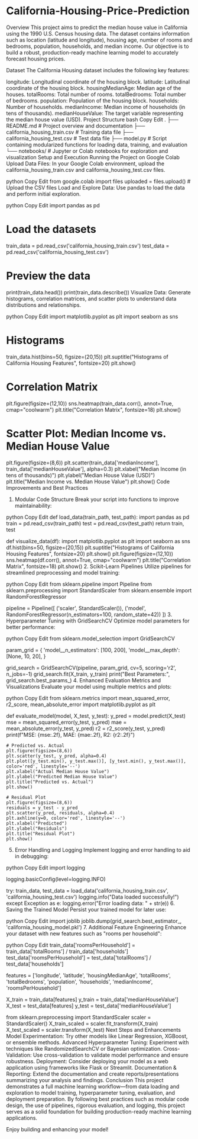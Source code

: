 # California-Housing-Price-Prediction
Overview
This project aims to predict the median house value in California using the 1990 U.S. Census housing data. The dataset contains information such as location (latitude and longitude), housing age, number of rooms and bedrooms, population, households, and median income. Our objective is to build a robust, production-ready machine learning model to accurately forecast housing prices.

Dataset
The California Housing dataset includes the following key features:

longitude: Longitudinal coordinate of the housing block.
latitude: Latitudinal coordinate of the housing block.
housingMedianAge: Median age of the houses.
totalRooms: Total number of rooms.
totalBedrooms: Total number of bedrooms.
population: Population of the housing block.
households: Number of households.
medianIncome: Median income of households (in tens of thousands).
medianHouseValue: The target variable representing the median house value (USD).
Project Structure
bash
Copy
Edit
.
├── README.md              # Project overview and documentation
├── california_housing_train.csv  # Training data file
├── california_housing_test.csv   # Test data file
├── model.py               # Script containing modularized functions for loading data, training, and evaluation
└── notebooks/             # Jupyter or Colab notebooks for exploration and visualization
Setup and Execution
Running the Project on Google Colab
Upload Data Files:
In your Google Colab environment, upload the california_housing_train.csv and california_housing_test.csv files.

python
Copy
Edit
from google.colab import files
uploaded = files.upload()  # Upload the CSV files
Load and Explore Data:
Use pandas to load the data and perform initial exploration.

python
Copy
Edit
import pandas as pd

# Load the datasets
train_data = pd.read_csv('california_housing_train.csv')
test_data = pd.read_csv('california_housing_test.csv')

# Preview the data
print(train_data.head())
print(train_data.describe())
Visualize Data:
Generate histograms, correlation matrices, and scatter plots to understand data distributions and relationships.

python
Copy
Edit
import matplotlib.pyplot as plt
import seaborn as sns

# Histograms
train_data.hist(bins=50, figsize=(20,15))
plt.suptitle("Histograms of California Housing Features", fontsize=20)
plt.show()

# Correlation Matrix
plt.figure(figsize=(12,10))
sns.heatmap(train_data.corr(), annot=True, cmap="coolwarm")
plt.title("Correlation Matrix", fontsize=18)
plt.show()

# Scatter Plot: Median Income vs. Median House Value
plt.figure(figsize=(8,6))
plt.scatter(train_data['medianIncome'], train_data['medianHouseValue'], alpha=0.3)
plt.xlabel("Median Income (in tens of thousands)")
plt.ylabel("Median House Value (USD)")
plt.title("Median Income vs. Median House Value")
plt.show()
Code Improvements and Best Practices
1. Modular Code Structure
Break your script into functions to improve maintainability:

python
Copy
Edit
def load_data(train_path, test_path):
    import pandas as pd
    train = pd.read_csv(train_path)
    test = pd.read_csv(test_path)
    return train, test

def visualize_data(df):
    import matplotlib.pyplot as plt
    import seaborn as sns
    df.hist(bins=50, figsize=(20,15))
    plt.suptitle("Histograms of California Housing Features", fontsize=20)
    plt.show()
    plt.figure(figsize=(12,10))
    sns.heatmap(df.corr(), annot=True, cmap="coolwarm")
    plt.title("Correlation Matrix", fontsize=18)
    plt.show()
2. Scikit-Learn Pipelines
Utilize pipelines for streamlined preprocessing and model training:

python
Copy
Edit
from sklearn.pipeline import Pipeline
from sklearn.preprocessing import StandardScaler
from sklearn.ensemble import RandomForestRegressor

pipeline = Pipeline([
    ('scaler', StandardScaler()),
    ('model', RandomForestRegressor(n_estimators=100, random_state=42))
])
3. Hyperparameter Tuning with GridSearchCV
Optimize model parameters for better performance:

python
Copy
Edit
from sklearn.model_selection import GridSearchCV

param_grid = {
    'model__n_estimators': [100, 200],
    'model__max_depth': [None, 10, 20],
}

grid_search = GridSearchCV(pipeline, param_grid, cv=5, scoring='r2', n_jobs=-1)
grid_search.fit(X_train, y_train)
print("Best Parameters:", grid_search.best_params_)
4. Enhanced Evaluation Metrics and Visualizations
Evaluate your model using multiple metrics and plots:

python
Copy
Edit
from sklearn.metrics import mean_squared_error, r2_score, mean_absolute_error
import matplotlib.pyplot as plt

def evaluate_model(model, X_test, y_test):
    y_pred = model.predict(X_test)
    mse = mean_squared_error(y_test, y_pred)
    mae = mean_absolute_error(y_test, y_pred)
    r2 = r2_score(y_test, y_pred)
    print(f"MSE: {mse:.2f}, MAE: {mae:.2f}, R2: {r2:.2f}")

    # Predicted vs. Actual
    plt.figure(figsize=(8,6))
    plt.scatter(y_test, y_pred, alpha=0.4)
    plt.plot([y_test.min(), y_test.max()], [y_test.min(), y_test.max()], color='red', linestyle='--')
    plt.xlabel("Actual Median House Value")
    plt.ylabel("Predicted Median House Value")
    plt.title("Predicted vs. Actual")
    plt.show()

    # Residual Plot
    plt.figure(figsize=(8,6))
    residuals = y_test - y_pred
    plt.scatter(y_pred, residuals, alpha=0.4)
    plt.axhline(y=0, color='red', linestyle='--')
    plt.xlabel("Predicted")
    plt.ylabel("Residuals")
    plt.title("Residual Plot")
    plt.show()
5. Error Handling and Logging
Implement logging and error handling to aid in debugging:

python
Copy
Edit
import logging

logging.basicConfig(level=logging.INFO)

try:
    train_data, test_data = load_data('california_housing_train.csv', 'california_housing_test.csv')
    logging.info("Data loaded successfully!")
except Exception as e:
    logging.error("Error loading data: " + str(e))
6. Saving the Trained Model
Persist your trained model for later use:

python
Copy
Edit
import joblib
joblib.dump(grid_search.best_estimator_, 'california_housing_model.pkl')
7. Additional Feature Engineering
Enhance your dataset with new features such as "rooms per household":

python
Copy
Edit
train_data['roomsPerHousehold'] = train_data['totalRooms'] / train_data['households']
test_data['roomsPerHousehold'] = test_data['totalRooms'] / test_data['households']

features = ['longitude', 'latitude', 'housingMedianAge', 'totalRooms', 
            'totalBedrooms', 'population', 'households', 'medianIncome', 'roomsPerHousehold']

X_train = train_data[features]
y_train = train_data['medianHouseValue']
X_test = test_data[features]
y_test = test_data['medianHouseValue']

from sklearn.preprocessing import StandardScaler
scaler = StandardScaler()
X_train_scaled = scaler.fit_transform(X_train)
X_test_scaled = scaler.transform(X_test)
Next Steps and Enhancements
Model Experimentation: Try other models like Linear Regression, XGBoost, or ensemble methods.
Advanced Hyperparameter Tuning: Experiment with techniques like RandomizedSearchCV or Bayesian optimization.
Cross-Validation: Use cross-validation to validate model performance and ensure robustness.
Deployment: Consider deploying your model as a web application using frameworks like Flask or Streamlit.
Documentation & Reporting: Extend the documentation and create reports/presentations summarizing your analysis and findings.
Conclusion
This project demonstrates a full machine learning workflow—from data loading and exploration to model training, hyperparameter tuning, evaluation, and deployment preparation. By following best practices such as modular code design, the use of pipelines, rigorous evaluation, and logging, this project serves as a solid foundation for building production-ready machine learning applications.

Enjoy building and enhancing your model!


